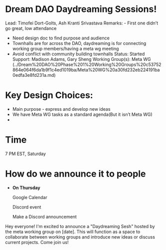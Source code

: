 # Dream DAO Daydreaming Sessions!

Lead: Timofei Dort-Golts, Ash Kranti Srivastava
Remarks: - First one didn’t go great, low attendance
- Need design doc to find purpose and audience
- Townhalls are for across the DAO, daydreaming is for connecting working group members/having a meta wg meeting
- Avoid conflict with community building townhalls
Status: Started
Support: Madison Adams, Gary Sheng
Working Group(s): Meta WG (../Dream%20DAO%20Phase%201%20Working%20Groups%20c53752864e064f6da1b9f1c4ed1019ba/Meta%20WG%20a30fd232eb224191ba0edfa3e8fd231a.md)

# Key Design Choices:

- Main purpose - express and develop new ideas
- We have Meta WG tasks as a standard agenda(But it isn’t Meta WG)
- 

# Time

7 PM EST, Saturday

# How do we announce it to people

- **On Thursday**
    
    Google Calendar 
    
    Discord event
    
    Make a Discord announcement 
    

Hey everyone! I'm excited to announce a "Daydreaming Sesh" hosted by the meta working group on [date]. This will function as a space to collaborate between working groups and introduce new ideas or discuss current projects. Come join us!